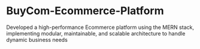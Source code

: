 # BuyCom-Ecommerce-Platform
Developed a high-performance Ecommerce platform using the MERN stack, implementing modular, maintainable, and scalable architecture to handle dynamic business needs
